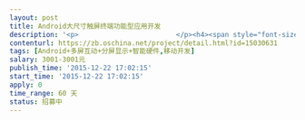 ```yaml
---                
layout: post       
title: Android大尺寸触屏终端功能型应用开发           
description: '<p>                        </p><h4><span style="font-size: 15.3333px;">详见附件</span></h4><p>                    </p>'     
contenturl: https://zb.oschina.net/project/detail.html?id=15030631      
tags: [Android+多屏互动+分屏显示+智能硬件,移动开发]            
salary: 3001-3001元          
publish_time: '2015-12-22 17:02:15'         
start_time: '2015-12-22 17:02:15'           
apply: 0                   
time_range: 60 天              
status: 招募中                  
---                 
```

